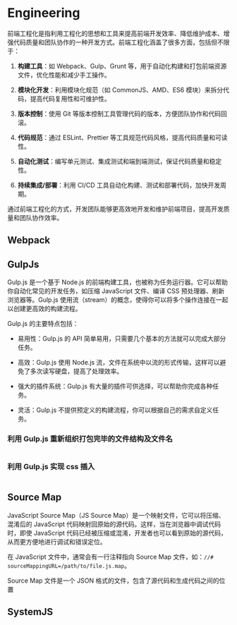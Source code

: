 # Engineering

前端工程化是指利用工程化的思想和工具来提高前端开发效率、降低维护成本、增强代码质量和团队协作的一种开发方式。前端工程化涵盖了很多方面，包括但不限于：

1. **构建工具**：如 Webpack、Gulp、Grunt 等，用于自动化构建和打包前端资源文件，优化性能和减少手工操作。

2. **模块化开发**：利用模块化规范（如 CommonJS、AMD、ES6 模块）来拆分代码，提高代码复用性和可维护性。

3. **版本控制**：使用 Git 等版本控制工具管理代码的版本，方便团队协作和代码回滚。

4. **代码规范**：通过 ESLint、Prettier 等工具规范代码风格，提高代码质量和可读性。

5. **自动化测试**：编写单元测试、集成测试和端到端测试，保证代码质量和稳定性。

6. **持续集成/部署**：利用 CI/CD 工具自动化构建、测试和部署代码，加快开发周期。

通过前端工程化的方式，开发团队能够更高效地开发和维护前端项目，提高开发质量和团队协作效率。

## Webpack

## GulpJs

Gulp.js 是一个基于 Node.js 的前端构建工具，也被称为任务运行器。它可以帮助你自动化常见的开发任务，如压缩 JavaScript 文件、编译 CSS 预处理器、刷新浏览器等。Gulp.js 使用流（stream）的概念，使得你可以将多个操作连接在一起以创建更高效的构建流程。

Gulp.js 的主要特点包括：

- 易用性：Gulp.js 的 API 简单易用，只需要几个基本的方法就可以完成大部分任务。

- 高效：Gulp.js 使用 Node.js 流，文件在系统中以流的形式传输，这样可以避免了多次读写硬盘，提高了处理效率。

- 强大的插件系统：Gulp.js 有大量的插件可供选择，可以帮助你完成各种任务。

- 灵活：Gulp.js 不提供预定义的构建流程，你可以根据自己的需求自定义任务。

### 利用 Gulp.js 重新组织打包完毕的文件结构及文件名

```javascript

```

### 利用 Gulp.js 实现 css 插入

```javascript

```

## Source Map

JavaScript Source Map（JS Source Map）是一个映射文件，它可以将压缩、混淆后的 JavaScript 代码映射回原始的源代码。这样，当在浏览器中调试代码时，即使 JavaScript 代码已经被压缩或混淆，开发者也可以看到原始的源代码，从而更方便地进行调试和错误定位。

在 JavaScript 文件中，通常会有一行注释指向 Source Map 文件，如：`//# sourceMappingURL=/path/to/file.js.map`。

Source Map 文件是一个 JSON 格式的文件，包含了源代码和生成代码之间的位置

## SystemJS
